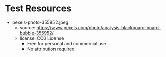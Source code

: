 # Test Resources

* pexels-photo-355952.jpeg
  * source: https://www.pexels.com/photo/analysis-blackboard-board-bubble-355952/
  * license: CC0 License
    * Free for personal and commercial use
    * No attribution required

